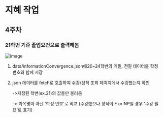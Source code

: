 # 지혜 작업


## 4주차
### 21학번 기준 졸업요건으로 출력해봄

![image](https://github.com/plz-graduate/Personal-Graduate/assets/129932517/fe2eb68c-1abf-4047-8a0e-4700bc0131d0)


1. data/informationConvergence.json에20~24학번의 기필, 전필 데이터를 학정번호와 함께 저장

2. json 데이터를 fetch로 호출하여 수강/성적 조회 페이지에서 수강했는지 확인
   
     ->지정된 학번(ex.21)의 값들만 불러옴
   
     -> 과목명이 아닌 '학정 번호'로 비교 (수강했으나 성적이 F or NP일 경우 '수강 필요'로 표기)
